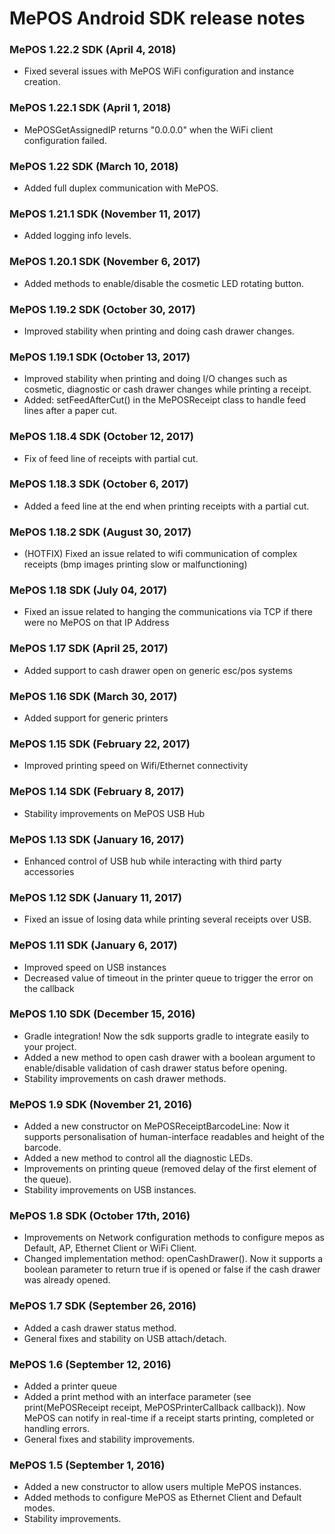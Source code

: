 MePOS Android SDK release notes
================================

### MePOS 1.22.2 SDK (April 4, 2018)
- Fixed several issues with MePOS WiFi configuration and instance creation.

### MePOS 1.22.1 SDK (April 1, 2018)
- MePOSGetAssignedIP returns "0.0.0.0" when the WiFi client configuration failed.

### MePOS 1.22 SDK (March 10, 2018)
- Added full duplex communication with MePOS.

### MePOS 1.21.1 SDK (November 11, 2017)
- Added logging info levels.

### MePOS 1.20.1 SDK (November 6, 2017)
- Added methods to enable/disable the cosmetic LED rotating button.

### MePOS 1.19.2 SDK (October 30, 2017)
- Improved stability when printing and doing cash drawer changes.

### MePOS 1.19.1 SDK (October 13, 2017)
- Improved stability when printing and doing I/O changes such as cosmetic, diagnostic or cash drawer changes while printing a receipt.
- Added: setFeedAfterCut() in the MePOSReceipt class to handle feed lines after a paper cut.

### MePOS 1.18.4 SDK (October 12, 2017)
- Fix of feed line of receipts with partial cut.

### MePOS 1.18.3 SDK (October 6, 2017)
- Added a feed line at the end when printing receipts with a partial cut.

### MePOS 1.18.2 SDK (August 30, 2017)
- (HOTFIX) Fixed an issue related to wifi communication of complex receipts (bmp images printing slow or malfunctioning)

### MePOS 1.18 SDK (July 04, 2017)
- Fixed an issue related to hanging the communications via TCP if there were no MePOS on that IP Address

### MePOS 1.17 SDK (April 25, 2017)
- Added support to cash drawer open on generic esc/pos systems

### MePOS 1.16 SDK (March 30, 2017)
- Added support for generic printers

### MePOS 1.15 SDK (February 22, 2017)
- Improved printing speed on Wifi/Ethernet connectivity

### MePOS 1.14 SDK (February 8, 2017)
- Stability improvements on MePOS USB Hub

### MePOS 1.13 SDK (January 16, 2017)
- Enhanced control of USB hub while interacting with third party accessories

### MePOS 1.12 SDK (January 11, 2017)
- Fixed an issue of losing data while printing several receipts over USB.

### MePOS 1.11 SDK (January 6, 2017)
- Improved speed on USB instances
- Decreased value of timeout in the printer queue to trigger the error on the callback

### MePOS 1.10 SDK (December 15, 2016)
- Gradle integration! Now the sdk supports gradle to integrate easily to your project.
- Added a new method to open cash drawer with a boolean argument to enable/disable validation of cash drawer status before opening.
- Stability improvements on cash drawer methods.

### MePOS 1.9 SDK (November 21, 2016)
- Added a new constructor on MePOSReceiptBarcodeLine: Now it supports personalisation of human-interface readables and height of the barcode.
- Added a new method to control all the diagnostic LEDs.
- Improvements on printing queue (removed delay of the first element of the queue).
- Stability improvements on USB instances.

### MePOS 1.8 SDK (October 17th, 2016)
- Improvements on Network configuration methods to configure mepos as Default, AP, Ethernet Client or WiFi Client.
- Changed implementation method: openCashDrawer(). Now it supports a boolean parameter to return true if is opened or false if the cash drawer was already opened.

### MePOS 1.7 SDK (September 26, 2016)
- Added a cash drawer status method.
- General fixes and stability on USB attach/detach.

### MePOS 1.6 (September 12, 2016)
- Added a printer queue
- Added a print method with an interface parameter (see print(MePOSReceipt receipt, MePOSPrinterCallback callback)). Now MePOS can notify in real-time if a receipt starts printing, completed or handling errors.
- General fixes and stability improvements.

### MePOS 1.5 (September 1, 2016)
- Added a new constructor to allow users multiple MePOS instances.
- Added methods to configure MePOS as Ethernet Client and Default modes.
- Stability improvements.
